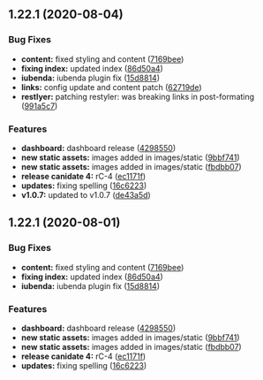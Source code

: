 ## 1.22.1 (2020-08-04)

### Bug Fixes

- **content:** fixed styling and content ([7169bee](https://github.com/freight-trust/webapp/commit/7169bee7970ded4e1dec75baf7d7b655be086c31))
- **fixing index:** updated index ([86d50a4](https://github.com/freight-trust/webapp/commit/86d50a4abff9d554ce5e2cd439a86864fbd28890))
- **iubenda:** iubenda plugin fix ([15d8814](https://github.com/freight-trust/webapp/commit/15d8814cb11d38001fa58c4823240bf85d2c6548))
- **links:** config update and content patch ([62719de](https://github.com/freight-trust/webapp/commit/62719de1be4a325d6a68c40af34876a77cc4ef6a))
- **restlyer:** patching restyler: was breaking links in post-formating ([991a5c7](https://github.com/freight-trust/webapp/commit/991a5c70041eb42bfccd993a9e15e1f424b383ef))

### Features

- **dashboard:** dashboard release ([4298550](https://github.com/freight-trust/webapp/commit/429855048e4e8ae2543f8672495df18478229fad))
- **new static assets:** images added in images/static ([9bbf741](https://github.com/freight-trust/webapp/commit/9bbf741ae8da8294d25792fe40299a1c68853386))
- **new static assets:** images added in images/static ([fbdbb07](https://github.com/freight-trust/webapp/commit/fbdbb07dfdccd1ebb78635f3242d109eb1997350))
- **release canidate 4:** rC-4 ([ec1171f](https://github.com/freight-trust/webapp/commit/ec1171f701509808373c642783a3bb59e68c0ff2))
- **updates:** fixing spelling ([16c6223](https://github.com/freight-trust/webapp/commit/16c622387fd3e87c3bb3f636f13ce8a9cce71a88))
- **v1.0.7:** updated to v1.0.7 ([de43a5d](https://github.com/freight-trust/webapp/commit/de43a5daa158628e9e870ce82241337543fd6f6c))

## 1.22.1 (2020-08-01)

### Bug Fixes

- **content:** fixed styling and content ([7169bee](https://github.com/freight-trust/webapp/commit/7169bee7970ded4e1dec75baf7d7b655be086c31))
- **fixing index:** updated index ([86d50a4](https://github.com/freight-trust/webapp/commit/86d50a4abff9d554ce5e2cd439a86864fbd28890))
- **iubenda:** iubenda plugin fix ([15d8814](https://github.com/freight-trust/webapp/commit/15d8814cb11d38001fa58c4823240bf85d2c6548))

### Features

- **dashboard:** dashboard release ([4298550](https://github.com/freight-trust/webapp/commit/429855048e4e8ae2543f8672495df18478229fad))
- **new static assets:** images added in images/static ([9bbf741](https://github.com/freight-trust/webapp/commit/9bbf741ae8da8294d25792fe40299a1c68853386))
- **new static assets:** images added in images/static ([fbdbb07](https://github.com/freight-trust/webapp/commit/fbdbb07dfdccd1ebb78635f3242d109eb1997350))
- **release canidate 4:** rC-4 ([ec1171f](https://github.com/freight-trust/webapp/commit/ec1171f701509808373c642783a3bb59e68c0ff2))
- **updates:** fixing spelling ([16c6223](https://github.com/freight-trust/webapp/commit/16c622387fd3e87c3bb3f636f13ce8a9cce71a88))
